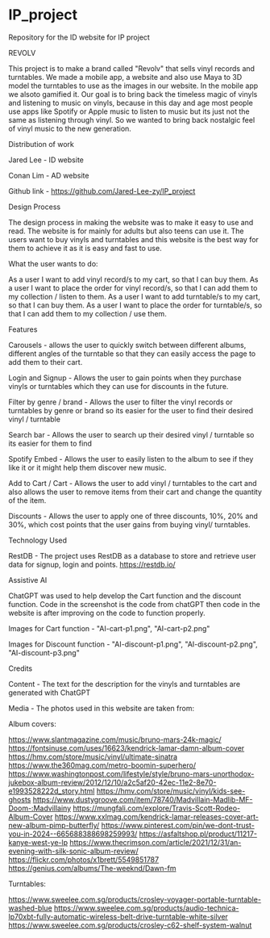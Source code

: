 # IP_project
Repository for the ID website for IP project

REVOLV

This project is to make a brand called "Revolv" that sells vinyl records and turntables. We made a mobile app, a website and also use Maya to 3D model the turntables to use as the images in our website. In the mobile app we alsoto gamified it. Our goal is to bring back the timeless magic of vinyls and listening to music on vinyls, because in this day and age most people use apps like Spotify or Apple music to listen to music but its just not the same as listening through vinyl. So we wanted to bring back nostalgic feel of vinyl music to the new generation.

Distribution of work

Jared Lee - ID website

Conan Lim - AD website

Github link - https://github.com/Jared-Lee-zy/IP_project

Design Process

The design process in making the website was to make it easy to use and read. The website is for mainly for adults but also teens can use it. The users want to buy vinyls and turntables and this website is the best way for them to achieve it as it is easy and fast to use.

What the user wants to do:

As a user I want to add vinyl record/s to my cart, so that I can buy them.
As a user I want to place the order for vinyl record/s, so that I can add them to my collection / listen to them.
As a user I want to add turntable/s to my cart, so that I can buy them.
As a user I want to place the order for turntable/s, so that I can add them to my collection / use them.

Features

Carousels - allows the user to quickly switch between different albums, different angles of the turntable so that they can easily access the page to add them to their cart.

Login and Signup - Allows the user to gain points when they purchase vinyls or turntables which they can use for discounts in the future.

Filter by genre / brand - Allows the user to filter the vinyl records or turntables by genre or brand so its easier for the user to find their desired vinyl / turntable

Search bar - Allows the user to search up their desired vinyl / turntable so its easier for them to find

Spotify Embed - Allows the user to easily listen to the album to see if they like it or it might help them discover new music.

Add to Cart / Cart - Allows the user to add vinyl / turntables to the cart and also allows the user to remove items from their cart and change the quantity of the item.

Discounts - Allows the user to apply one of three discounts, 10%, 20% and 30%, which cost points that the user gains from buying vinyl/ turntables.

Technology Used

RestDB - The project uses RestDB as a database to store and retrieve user data for signup, login and points. https://restdb.io/

Assistive AI

ChatGPT was used to help develop the Cart function and the discount function. Code in the screenshot is the code from chatGPT then code in the website is after improving on the code to function properly.

Images for Cart function - "AI-cart-p1.png", "AI-cart-p2.png"

Images for Discount function - "AI-discount-p1.png", "AI-discount-p2.png", "AI-discount-p3.png"

Credits

Content - The text for the description for the vinyls and turntables are generated with ChatGPT

Media - The photos used in this website are taken from:

Album covers:

https://www.slantmagazine.com/music/bruno-mars-24k-magic/
https://fontsinuse.com/uses/16623/kendrick-lamar-damn-album-cover
https://hmv.com/store/music/vinyl/ultimate-sinatra
https://www.the360mag.com/metro-boomin-superhero/
https://www.washingtonpost.com/lifestyle/style/bruno-mars-unorthodox-jukebox-album-review/2012/12/10/a2c5af20-42ec-11e2-8e70-e1993528222d_story.html
https://hmv.com/store/music/vinyl/kids-see-ghosts
https://www.dustygroove.com/item/78740/Madvillain-Madlib-MF-Doom-:Madvillainy
https://mungfali.com/explore/Travis-Scott-Rodeo-Album-Cover
https://www.xxlmag.com/kendrick-lamar-releases-cover-art-new-album-pimp-butterfly/
https://www.pinterest.com/pin/we-dont-trust-you-in-2024--665688388698259993/
https://asfaltshop.pl/product/11217-kanye-west-ye-lp
https://www.thecrimson.com/article/2021/12/31/an-evening-with-silk-sonic-album-review/
https://flickr.com/photos/x1brett/5549851787
https://genius.com/albums/The-weeknd/Dawn-fm

Turntables:

https://www.sweelee.com.sg/products/crosley-voyager-portable-turntable-washed-blue
https://www.sweelee.com.sg/products/audio-technica-lp70xbt-fully-automatic-wireless-belt-drive-turntable-white-silver
https://www.sweelee.com.sg/products/crosley-c62-shelf-system-walnut

